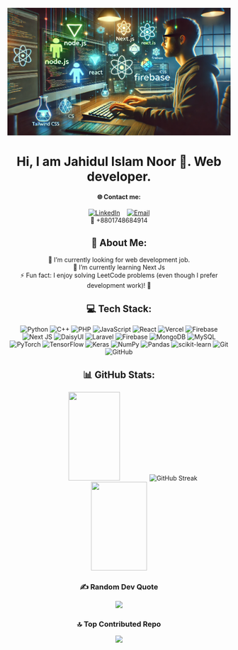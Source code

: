 ![My Profile Banner](https://raw.githubusercontent.com/jahidul39306/jahidul39306/refs/heads/main/cover.webp)

<div align="center">

# Hi, I am Jahidul Islam Noor 👋. Web developer.

</div>

<div align="center">

<div align="center">

#### 🌐 Contact me:

[![LinkedIn](https://img.shields.io/badge/LinkedIn-%230077B5.svg?logo=linkedin&logoColor=white)](https://www.linkedin.com/in/md-jahidul-islam-noor-696949344/) 
&nbsp;&nbsp;
[![Email](https://img.shields.io/badge/Email-D14836?logo=gmail&logoColor=white)](mailto:jahidulislamananto@gmail.com) 
<br>
📱 +8801748684914  

</div>


## 💫 About Me:
🔭 I’m currently looking for web development job.<br>🌱 I’m currently learning Next Js<br>⚡ Fun fact: I enjoy solving LeetCode problems (even though I prefer development work)! 🚀


## 💻 Tech Stack:
![Python](https://img.shields.io/badge/python-3670A0?style=for-the-badge&logo=python&logoColor=ffdd54) ![C++](https://img.shields.io/badge/c++-%2300599C.svg?style=for-the-badge&logo=c%2B%2B&logoColor=white) ![PHP](https://img.shields.io/badge/php-%23777BB4.svg?style=for-the-badge&logo=php&logoColor=white) ![JavaScript](https://img.shields.io/badge/javascript-%23323330.svg?style=for-the-badge&logo=javascript&logoColor=%23F7DF1E) ![React](https://img.shields.io/badge/react-%2320232a.svg?style=for-the-badge&logo=react&logoColor=%2361DAFB) ![Vercel](https://img.shields.io/badge/vercel-%23000000.svg?style=for-the-badge&logo=vercel&logoColor=white) ![Firebase](https://img.shields.io/badge/firebase-%23039BE5.svg?style=for-the-badge&logo=firebase) ![Next JS](https://img.shields.io/badge/Next-black?style=for-the-badge&logo=next.js&logoColor=white) ![DaisyUI](https://img.shields.io/badge/daisyui-5A0EF8?style=for-the-badge&logo=daisyui&logoColor=white) ![Laravel](https://img.shields.io/badge/laravel-%23FF2D20.svg?style=for-the-badge&logo=laravel&logoColor=white) ![Firebase](https://img.shields.io/badge/firebase-a08021?style=for-the-badge&logo=firebase&logoColor=ffcd34) ![MongoDB](https://img.shields.io/badge/MongoDB-%234ea94b.svg?style=for-the-badge&logo=mongodb&logoColor=white) ![MySQL](https://img.shields.io/badge/mysql-4479A1.svg?style=for-the-badge&logo=mysql&logoColor=white) ![PyTorch](https://img.shields.io/badge/PyTorch-%23EE4C2C.svg?style=for-the-badge&logo=PyTorch&logoColor=white) ![TensorFlow](https://img.shields.io/badge/TensorFlow-%23FF6F00.svg?style=for-the-badge&logo=TensorFlow&logoColor=white) ![Keras](https://img.shields.io/badge/Keras-%23D00000.svg?style=for-the-badge&logo=Keras&logoColor=white) ![NumPy](https://img.shields.io/badge/numpy-%23013243.svg?style=for-the-badge&logo=numpy&logoColor=white) ![Pandas](https://img.shields.io/badge/pandas-%23150458.svg?style=for-the-badge&logo=pandas&logoColor=white) ![scikit-learn](https://img.shields.io/badge/scikit--learn-%23F7931E.svg?style=for-the-badge&logo=scikit-learn&logoColor=white) ![Git](https://img.shields.io/badge/git-%23F05033.svg?style=for-the-badge&logo=git&logoColor=white) ![GitHub](https://img.shields.io/badge/github-%23121011.svg?style=for-the-badge&logo=github&logoColor=white)


## 📊 GitHub Stats:

<div align="center">

  <img src="https://github-readme-stats.vercel.app/api?username=jahidul39306&theme=dark&hide_border=false&include_all_commits=true&count_private=true" width="48%" height="200px">
  
  <img src="https://streak-stats.demolab.com?user=jahidul39306&theme=dark" alt="GitHub Streak" width="48%" height="200px">
  
  <br>

  <img src="https://github-readme-stats.vercel.app/api/top-langs/?username=jahidul39306&theme=dark&hide_border=false&include_all_commits=true&count_private=true&layout=compact" width="50%" height="200px">

</div>

<be>


<div align="center">
  
### ✍️ Random Dev Quote
![](https://quotes-github-readme.vercel.app/api?type=horizontal&theme=radical)

</div>

<div align="center">
  
### 🔝 Top Contributed Repo
![](https://github-contributor-stats.vercel.app/api?username=jahidul39306&limit=5&theme=dark&combine_all_yearly_contributions=true)

</div>









<!-- Proudly created with GPRM ( https://gprm.itsvg.in ) -->
